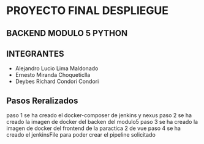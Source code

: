 # PROYECTO FINAL DESPLIEGUE  #
## BACKEND MODULO 5 PYTHON

## INTEGRANTES

- Alejandro Lucio Lima Maldonado
- Ernesto Miranda Choqueticlla
- Deybes Richard Condori Condori

## Pasos Reralizados
paso 1 se ha creado  el docker-composer de jenkins y nexus
paso 2 se ha creado la imagen de docker del backen del modulo5
paso 3 se ha creado la imagen de docker del frontend de la paractica 2 de vue
paso 4 se ha creado el jenkinsFile para poder crear el pipeline solicitado
